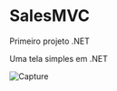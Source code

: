 # SalesMVC
Primeiro projeto .NET

Uma tela simples em .NET

![Capture](https://user-images.githubusercontent.com/87546094/144162482-1963d343-c51c-49db-8ee4-34f34bed991c.JPG)
